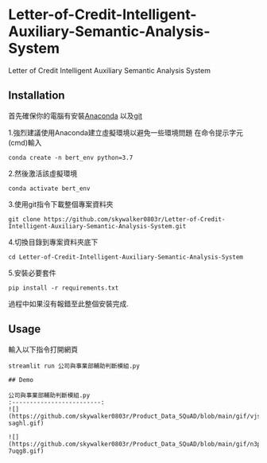 # Letter-of-Credit-Intelligent-Auxiliary-Semantic-Analysis-System
Letter of Credit Intelligent Auxiliary Semantic Analysis System

## Installation
首先確保你的電腦有安裝[Anaconda](https://www.anaconda.com/products/individual)
以及[git](https://git-scm.com/downloads)


1.強烈建議使用Anaconda建立虛擬環境以避免一些環境問題
在命令提示字元(cmd)輸入
```
conda create -n bert_env python=3.7
```
2.然後激活該虛擬環境
```
conda activate bert_env
```
3.使用git指令下載整個專案資料夾
```
git clone https://github.com/skywalker0803r/Letter-of-Credit-Intelligent-Auxiliary-Semantic-Analysis-System.git
```
4.切換目錄到專案資料夾底下
```
cd Letter-of-Credit-Intelligent-Auxiliary-Semantic-Analysis-System
```
5.安裝必要套件
```
pip install -r requirements.txt
```
過程中如果沒有報錯至此整個安裝完成.

## Usage

輸入以下指令打開網頁
```
streamlit run 公司與事業部輔助判斷模組.py

## Demo

公司與事業部輔助判斷模組.py
:-------------------------:
![](https://github.com/skywalker0803r/Product_Data_SQuAD/blob/main/gif/vjsai-saghl.gif)

![](https://github.com/skywalker0803r/Product_Data_SQuAD/blob/main/gif/n3p2x-7uqg8.gif)
